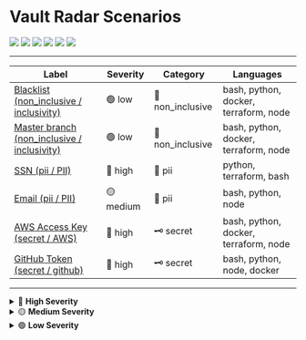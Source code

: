 # Vault Radar Scenarios

[![](https://img.shields.io/badge/High-red)](#high) [![](https://img.shields.io/badge/Medium-yellow)](#medium) [![](https://img.shields.io/badge/Low-lightgrey)](#low) [![](https://img.shields.io/badge/Secret-purple)](#secret) [![](https://img.shields.io/badge/Pii-orange)](#pii) [![](https://img.shields.io/badge/Non%20inclusive-green)](#non-inclusive)

---
| Label | Severity | Category | Languages |
|---|---|---|---|
| [Blacklist (non_inclusive / inclusivity)](#blacklist-non_inclusive-inclusivity) | 🟢 low | 🌈 non_inclusive | bash, python, docker, terraform, node |
| [Master branch (non_inclusive / inclusivity)](#master-branch-non_inclusive-inclusivity) | 🟢 low | 🌈 non_inclusive | bash, python, docker, terraform, node |
| [SSN (pii / PII)](#ssn-pii-pii) | 🚨 high | 📧 pii | python, terraform, bash |
| [Email (pii / PII)](#email-pii-pii) | 🟡 medium | 📧 pii | bash, python, node |
| [AWS Access Key (secret / AWS)](#aws-access-key-secret-aws) | 🚨 high | 🗝️ secret | bash, python, docker, terraform, node |
| [GitHub Token (secret / github)](#github-token-secret-github) | 🚨 high | 🗝️ secret | bash, python, node, docker |

---

<details>
<summary>🚨 <b>High Severity</b></summary>

### SSN (pii / PII) 🚨

- **Value:** `123-45-6789`
- **Languages:** python, terraform, bash
- **Severity:** high ![](https://img.shields.io/badge/High-high-red)
- **Category:** pii 📧 ![](https://img.shields.io/badge/Pii-pii-blue)
- **Author:** test
- **Source:** fake db

> US social security number

[⬆️ Back to top](#vault-radar-scenarios)

---
### AWS Access Key (secret / AWS) 🚨+

- **Value:** `AWS_ACCESS_KEY_ID=AKIA1234567890FAKE`
- **Languages:** bash, python, docker, terraform, node
- **Severity:** high ![](https://img.shields.io/badge/High-high-red)
- **Category:** secret 🗝️ ![](https://img.shields.io/badge/Secret-secret-blue)
- **Author:** raymon.epping
- **Source:** test suite

> Classic AWS secret pattern

[⬆️ Back to top](#vault-radar-scenarios)

---
### GitHub Token (secret / github) 🚨

- **Languages:** bash, python, node, docker
- **Severity:** high ![](https://img.shields.io/badge/High-high-red)
- **Category:** secret 🗝️ ![](https://img.shields.io/badge/Secret-secret-blue)
- **Author:** test
- **Source:** examples

> GitHub personal access token format

[⬆️ Back to top](#vault-radar-scenarios)

---
</details>

<details>
<summary>🟡 <b>Medium Severity</b></summary>

### Email (pii / PII) 🟡

- **Value:** `john.doe@example.com`
- **Languages:** bash, python, node
- **Severity:** medium ![](https://img.shields.io/badge/Medium-medium-red)
- **Category:** pii 📧 ![](https://img.shields.io/badge/Pii-pii-blue)
- **Author:** test
- **Source:** public db

> Sample email leak

[⬆️ Back to top](#vault-radar-scenarios)

---
</details>

<details>
<summary>🟢 <b>Low Severity</b></summary>

### Blacklist (non_inclusive / inclusivity) 🟢

- **Value:** `blacklist`
- **Languages:** bash, python, docker, terraform, node
- **Severity:** low ![](https://img.shields.io/badge/Low-low-red)
- **Category:** non_inclusive 🌈 ![](https://img.shields.io/badge/Non_inclusive-non_inclusive-blue)
- **Author:** test
- **Source:** old code

> Non-inclusive legacy term

[⬆️ Back to top](#vault-radar-scenarios)

---
### Master branch (non_inclusive / inclusivity) 🟢

- **Value:** `master branch`
- **Languages:** bash, python, docker, terraform, node
- **Severity:** low ![](https://img.shields.io/badge/Low-low-red)
- **Category:** non_inclusive 🌈 ![](https://img.shields.io/badge/Non_inclusive-non_inclusive-blue)
- **Author:** test
- **Source:** legacy vcs

> Legacy VCS term

[⬆️ Back to top](#vault-radar-scenarios)

---
</details>

